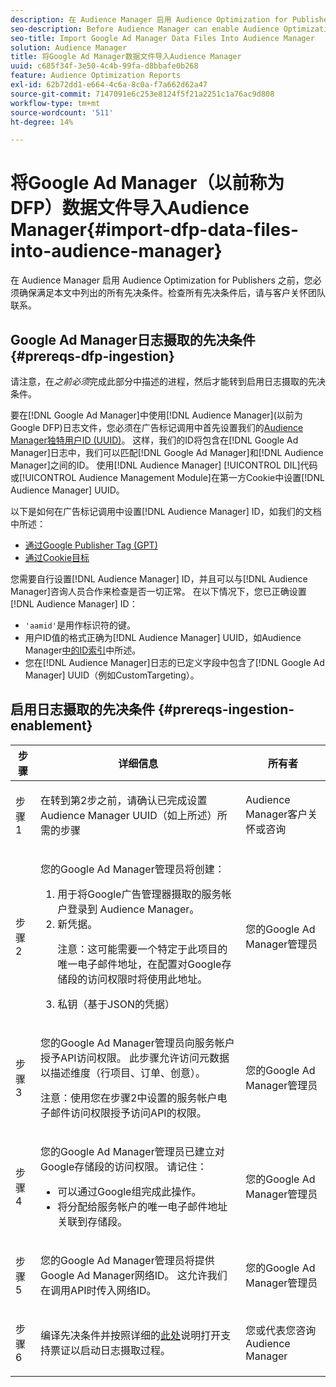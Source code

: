 ```yaml
---
description: 在 Audience Manager 启用 Audience Optimization for Publishers 之前，您必须确保满足本文中列出的所有先决条件。检查所有先决条件后，请与客户关怀团队联系。
seo-description: Before Audience Manager can enable Audience Optimization for Publishers, you must ensure that all prerequisites outlined in this article are met. Contact Customer Care after checking off all prerequisites.
seo-title: Import Google Ad Manager Data Files Into Audience Manager
solution: Audience Manager
title: 将Google Ad Manager数据文件导入Audience Manager
uuid: c685f34f-3e50-4c4b-99fa-d8bbafe0b268
feature: Audience Optimization Reports
exl-id: 62b72dd1-e664-4c6a-8c0a-f7a662d62a47
source-git-commit: 7147091e6c253e8124f5f21a2251c1a76ac9d808
workflow-type: tm+mt
source-wordcount: '511'
ht-degree: 14%

---
```


# 将Google Ad Manager（以前称为DFP）数据文件导入Audience Manager{#import-dfp-data-files-into-audience-manager}

在 Audience Manager 启用 Audience Optimization for Publishers 之前，您必须确保满足本文中列出的所有先决条件。检查所有先决条件后，请与客户关怀团队联系。

## Google Ad Manager日志摄取的先决条件 {#prereqs-dfp-ingestion}

请注意，在&#x200B;*之前必须*&#x200B;完成此部分中描述的进程，然后才能转到启用日志摄取的先决条件。

要在[!DNL Google Ad Manager]中使用[!DNL Audience Manager]&#x200B;(以前为Google DFP)日志文件，您必须在广告标记调用中首先设置我们的[Audience Manager独特用户ID (UUID)](../../../reference/ids-in-aam.md)。 这样，我们的ID将包含在[!DNL Google Ad Manager]日志中，我们可以匹配[!DNL Google Ad Manager]和[!DNL Audience Manager]之间的ID。 使用[!DNL Audience Manager] [!UICONTROL DIL]代码或[!UICONTROL Audience Management Module]在第一方Cookie中设置[!DNL Audience Manager] UUID。

以下是如何在广告标记调用中设置[!DNL Audience Manager] ID，如我们的文档中所述：

* [通过Google Publisher Tag (GPT)](../../../integration/gpt-aam-destination/gpt-aam-modify-api.md)
* [通过Cookie目标](../../../integration/gpt-aam-destination/gpt-aam-create-destination.md)

您需要自行设置[!DNL Audience Manager] ID，并且可以与[!DNL Audience Manager]咨询人员合作来检查是否一切正常。 在以下情况下，您已正确设置[!DNL Audience Manager] ID：

* `'aamid'`是用作标识符的键。
* 用户ID值的格式正确为[!DNL Audience Manager] UUID，如Audience Manager[中的ID索引](../../../reference/ids-in-aam.md)中所述。
* 您在[!DNL Audience Manager]日志的已定义字段中包含了[!DNL Google Ad Manager] UUID（例如CustomTargeting）。

## 启用日志摄取的先决条件 {#prereqs-ingestion-enablement}

<table id="table_C980A9F9B0FB4157B4908A64768B1571"> 
 <thead> 
  <tr> 
   <th colname="col1" class="entry"> 步骤 </th> 
   <th colname="col2" class="entry"> 详细信息 </th> 
   <th colname="col3" class="entry"> 所有者 </th> 
  </tr> 
 </thead>
 <tbody> 
  <tr> 
   <td colname="col1"> <p>步骤 1 </p> </td> 
   <td colname="col2"> <p>在转到第2步之前，请确认已完成设置<span class="keyword"> Audience Manager</span> UUID（如上所述）所需的步骤 </p> </td> 
   <td colname="col3"> <p><span class="keyword"> Audience Manager</span>客户关怀或咨询 </p> </td> 
  </tr> 
  <tr> 
   <td colname="col1"> <p>步骤 2 </p> </td> 
   <td colname="col2"> <p>您的Google Ad Manager管理员将创建： </p> <p> 
     <ol id="ol_FCFA9B11CFF948A488DF9CB298FC04C4"> 
      <li id="li_BC946EDCC3324578AEB64EDDA55B5ACA">用于将Google广告管理器摄取的服务帐户登录到<span class="keyword"> Audience Manager</span>。 </li> 
      <li id="li_6B2FC7D73A3246419E55C004E17ACA25">新凭据。 <p>注意：这可能需要一个特定于此项目的唯一电子邮件地址，在配置对Google存储段的访问权限时将使用此地址。 </p> </li> 
      <li id="li_95444B9FD1B34659A9634814B262A681">私钥（基于JSON的凭据） </li> 
     </ol> </p> </td> 
   <td colname="col3"> <p>您的Google Ad Manager管理员 </p> </td> 
  </tr> 
  <tr> 
   <td colname="col1"> <p>步骤 3 </p> </td> 
   <td colname="col2"> <p>您的Google Ad Manager管理员向服务帐户授予API访问权限。 此步骤允许访问元数据以描述维度（行项目、订单、创意）。 <p>注意：使用您在步骤2中设置的服务帐户电子邮件访问权限授予访问API的权限。 </p> </p> </td> 
   <td colname="col3"> <p>您的Google Ad Manager管理员 </p> </td> 
  </tr> 
  <tr> 
   <td colname="col1"> <p>步骤 4 </p> </td> 
   <td colname="col2"> <p>您的Google Ad Manager管理员已建立对Google存储段的访问权限。 请记住： </p> <p> 
     <ul id="ul_3E8DCC73454243D998BD9024D0966A4E"> 
      <li id="li_3691DBD28006412288458175F75873C6">可以通过Google组完成此操作。 </li> 
      <li id="li_4774806B263245CEAAAB89BD2AA7F23F">将分配给服务帐户的唯一电子邮件地址关联到存储段。 </li> 
     </ul> </p> </td> 
   <td colname="col3"> <p>您的Google Ad Manager管理员 </p> </td> 
  </tr> 
  <tr> 
   <td colname="col1"> <p>步骤 5 </p> </td> 
   <td colname="col2"> <p>您的Google Ad Manager管理员将提供Google Ad Manager网络ID。 这允许我们在调用API时传入网络ID。 </p> </td> 
   <td colname="col3"> <p>您的Google Ad Manager管理员 </p> </td> 
  </tr> 
  <tr> 
   <td colname="col1"> <p>步骤 6 </p> </td> 
   <td colname="col2"> <p>编译先决条件并按照详细的<a href="https://experienceleague.adobe.com/docs/customer-one/using/home.html?lang=zh-Hans">此处</a>说明打开支持票证以启动日志摄取过程。 </p> </td> 
   <td colname="col3"> <p>您或代表您<span class="keyword">咨询Audience Manager</span> </p> </td> 
  </tr> 
 </tbody> 
</table>
